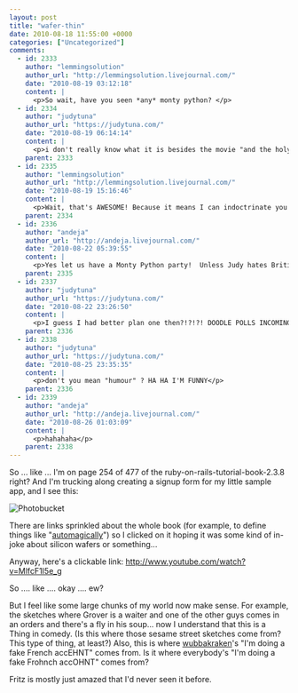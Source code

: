 ```yaml
---
layout: post
title: "wafer-thin"
date: 2010-08-18 11:55:00 +0000
categories: ["Uncategorized"]
comments:
  - id: 2333
    author: "lemmingsolution"
    author_url: "http://lemmingsolution.livejournal.com/"
    date: "2010-08-19 03:12:18"
    content: |
      <p>So wait, have you seen *any* monty python? </p>
  - id: 2334
    author: "judytuna"
    author_url: "https://judytuna.com/"
    date: "2010-08-19 06:14:14"
    content: |
      <p>i don't really know what it is besides the movie "and the holy grail"</p>
    parent: 2333
  - id: 2335
    author: "lemmingsolution"
    author_url: "http://lemmingsolution.livejournal.com/"
    date: "2010-08-19 15:16:46"
    content: |
      <p>Wait, that's AWESOME! Because it means I can indoctrinate you! CAN WE HAVE A PARTY</p>
    parent: 2334
  - id: 2336
    author: "andeja"
    author_url: "http://andeja.livejournal.com/"
    date: "2010-08-22 05:39:55"
    content: |
      <p>Yes let us have a Monty Python party!  Unless Judy hates British humor, then it will be her Own Personal Hell.</p>
    parent: 2335
  - id: 2337
    author: "judytuna"
    author_url: "https://judytuna.com/"
    date: "2010-08-22 23:26:50"
    content: |
      <p>I guess I had better plan one then?!?!?! DOODLE POLLS INCOMING FOR DATES?????</p>
    parent: 2336
  - id: 2338
    author: "judytuna"
    author_url: "https://judytuna.com/"
    date: "2010-08-25 23:35:35"
    content: |
      <p>don't you mean "humour" ? HA HA I'M FUNNY</p>
    parent: 2336
  - id: 2339
    author: "andeja"
    author_url: "http://andeja.livejournal.com/"
    date: "2010-08-26 01:03:09"
    content: |
      <p>hahahaha</p>
    parent: 2338
---
```


So ... like ... I'm on page 254 of 477 of the ruby-on-rails-tutorial-book-2.3.8 right? And I'm trucking along creating a signup form for my little sample app, and I see this: 

![Photobucket](http://i97.photobucket.com/albums/l202/judytuna/wafer-thin.png)

There are links sprinkled about the whole book (for example, to define things like "[automagically](http://catb.org/jargon/html/A/automagically.html)") so I clicked on it hoping it was some kind of in-joke about silicon wafers or something... 

Anyway, here's a clickable link: http://www.youtube.com/watch?v=MlfcF1I5e_g

So .... like .... okay .... ew?

But I feel like some large chunks of my world now make sense. For example, the sketches where Grover is a waiter and one of the other guys comes in an orders and there's a fly in his soup... now I understand that this is a Thing in comedy. (Is this where those sesame street sketches come from? This type of thing, at least?) Also, this is where [wubbakraken](http://wubbakraken.livejournal.com/)'s "I'm doing a fake French accEHNT" comes from. Is it where everybody's "I'm doing a fake Frohnch accOHNT" comes from?

Fritz is mostly just amazed that I'd never seen it before.